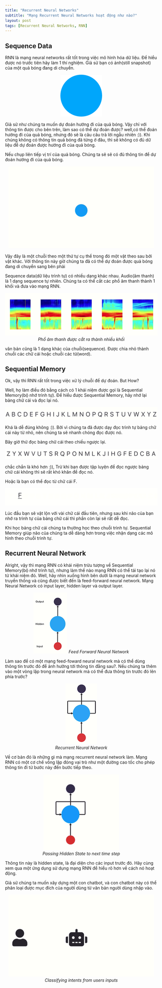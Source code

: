 ```yaml
---
title: "Recurrent Neural Networks"
subtitle: "Mạng Recurrent Neural Networks hoạt động như nào?"
layout: post
tags: [Recurrent Neural Networks, RNN]
---
```


## Sequence Data 

 RNN là mạng neural networks rất tốt trong việc mô hình hóa dữ liệu. Để hiểu được nó trước tiên hãy làm 1 thí nghiệm. Giả sử bạn có ảnh(still snapshot) của một quả bóng đang di chuyển. 
 
 <center>
  <img src="/img/bp/2018-06-18-RNN/ball.png" alt="None">
 </center>
 
 Giả sử như chúng ta muốn dự đoán hướng đi của quả bóng. Vậy chỉ với thông tin được cho bên trên, làm sao có thể dự đoán được? well,có thể đoán hướng đi của quả bóng, nhưng đó sẽ là câu câu trả lời ngẫu nhiên :)). Khi chúng không có thông tin quả bóng đã từng ở đâu, thì sẽ không có đủ dữ liệu để dự đoán được hướng đi của quả bóng.
 
 Nếu chụp liên tiếp vị trí của quả bóng. Chúng ta sẽ sẽ có đủ thông tin để dự đoán hướng đi của quả bóng.

 <center>
  <img src="/img/bp/2018-06-18-RNN/ball.gif" alt="None">
 </center>

Vậy đây là một chuỗi theo một thứ tự cụ thể trong đó một vật theo sau bởi vật khác. Với thông tin này giờ chúng ta đã có thể dự đoán được quả bóng đang di chuyển sang bên phải

Sequence data(dữ liệu trình tự) có nhiều dạng khác nhau. Audio(âm thanh) là 1 dạng sequence tự nhiên. Chúng ta có thể cắt các phổ âm thanh thành 1 khối và đưa vào mạng RNN.

 <center>
  <img src="/img/bp/2018-06-18-RNN/audio.png" alt="None">
  <br>
  <em>Phổ âm thanh được cắt ra thành nhiều khối</em>
 </center>

văn bản cũng là 1 dạng khác của chuỗi(sequence). Được chia nhỏ thành chuỗi các chữ cái hoặc chuỗi các từ(word).

## Sequential Memory

Ok, vậy thì RNN rất tốt trong việc xử lý chuỗi để dự đoán. But How?

Well, họ làm điều đó bằng cách có 1 khái niệm được gọi là Sequential Memory(bộ nhớ trình tự). Để hiểu được Sequential Memory, hãy nhớ lại bảng chữ cái và đọc lại nó.

 <center>
  <img src="/img/bp/2018-06-18-RNN/abc.png" alt="None">
 </center>
 
 Khá là dễ đúng không :)). Bởi vì chúng ta đã được dạy đọc trình tự bảng chữ cái này từ nhỏ, nên chúng ta sẽ nhanh chóng đọc được nó.
 
 Bây giờ thử đọc bảng chữ cái theo chiều ngược lại.
 

 <center>
  <img src="/img/bp/2018-06-18-RNN/abcre.png" alt="None">
 </center>
 
 chắc chắn là khó hơn :)), Trừ khi bạn được tập luyện để đọc ngược bảng chữ cái không thì sẽ rất khó khăn để đọc nó.
 
 Hoặc là bạn có thể đọc từ chữ cái F.
 
 <center>
  <img src="/img/bp/2018-06-18-RNN/fabc.png" alt="None">
 </center>
 
 Lúc đầu bạn sẽ vật lộn với vài chữ cái đầu tiên, nhưng sau khi não của bạn nhớ ra trình tự của bảng chữ cái thì phần còn lại sẽ rất dễ đọc. 
 
Khi học bảng chữ cái chúng ta thường học theo chuỗi trình tự. Sequential Memory giúp não của chúng ta dễ dàng hơn trong việc nhận dạng các mô hình theo chuỗi trình tự.

## Recurrent Neural Network

Alright, vậy thì mạng RNN có khái niệm trừu tượng về Sequential Memory(bộ nhớ trình tự), nhưng làm thế nào mạng RNN có thể tái tạo lại nó từ khái niệm đó. Well, hãy nhìn xuống hình bên dưới là mạng neural network truyền thống và cũng được biết đến là feed-forward neural network. Mạng Neural Network có input layer, hidden layer và output layer.

 <center>
  <img src="/img/bp/2018-06-18-RNN/FFW.png" alt="None">
 <em>Feed Forward Neural Network</em>
 </center>

Làm sao để có một mạng feed-foward neural network mà có thể dùng thông tin trước đó để ảnh hưởng tới thông tin đằng sau?. Nếu chúng ta thêm vào một vòng lặp trong neural network mà có thể đưa thông tin trước đó lên phía trước?

<center>
  <img src="/img/bp/2018-06-18-RNN/RNN.png" alt="None">
 <br>
 <em>Recurrent Neural Network</em>
 </center>

Về cơ bản đó là những gì mà mạng recurrent neural network làm. Mạng RNN có một cơ chế vồng lặp đóng vai trò như một đường cao tốc cho phép thông tin đi từ bước này đến bước tiếp theo.

<center>
  <img src="/img/bp/2018-06-18-RNN/hidden.gif" alt="None">
 <br>
 <em>Passing Hidden State to next time step</em>
 </center>

Thông tin này là hidden state, là đại diện cho các input trước đó. Hãy cùng xem qua một ứng dụng sử dụng mạng RNN để hiểu rõ hơn về cách nó hoạt động.

Giả sử chúng ta muốn xây dựng một con chatbot, và con chatbot này có thể phân loại được mục đích của người dùng từ văn bản người dùng nhập vào.

<center>
  <img src="/img/bp/2018-06-18-RNN/classify.gif" alt="None">
 <br>
 <em>Classifying intents from users inputs</em>
 </center>
 
 

 
 











